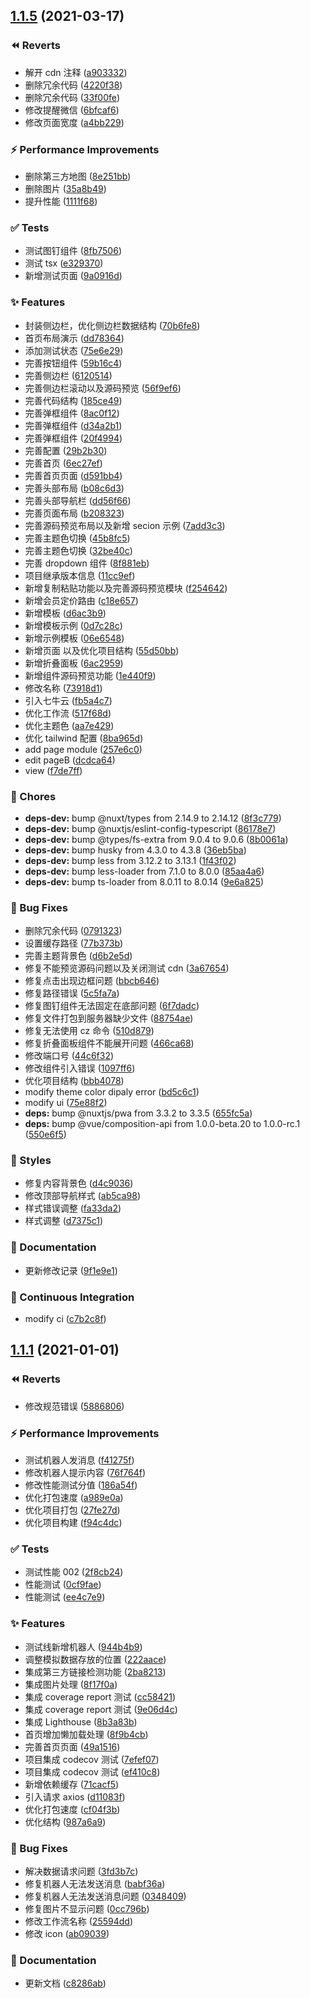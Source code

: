 ## [1.1.5](https://github.com/9ui/laihua-web/compare/1.1.1...1.1.5) (2021-03-17)

### ⏪ Reverts

- 解开 cdn 注释 ([a903332](https://github.com/9ui/laihua-web/commit/a903332))
- 删除冗余代码 ([4220f38](https://github.com/9ui/laihua-web/commit/4220f38))
- 删除冗余代码 ([33f00fe](https://github.com/9ui/laihua-web/commit/33f00fe))
- 修改提醒微信 ([6bfcaf6](https://github.com/9ui/laihua-web/commit/6bfcaf6))
- 修改页面宽度 ([a4bb229](https://github.com/9ui/laihua-web/commit/a4bb229))

### ⚡ Performance Improvements

- 删除第三方地图 ([8e251bb](https://github.com/9ui/laihua-web/commit/8e251bb))
- 删除图片 ([35a8b49](https://github.com/9ui/laihua-web/commit/35a8b49))
- 提升性能 ([1111f68](https://github.com/9ui/laihua-web/commit/1111f68))

### ✅ Tests

- 测试图钉组件 ([8fb7506](https://github.com/9ui/laihua-web/commit/8fb7506))
- 测试 tsx ([e329370](https://github.com/9ui/laihua-web/commit/e329370))
- 新增测试页面 ([9a0916d](https://github.com/9ui/laihua-web/commit/9a0916d))

### ✨ Features

- 封装侧边栏，优化侧边栏数据结构 ([70b6fe8](https://github.com/9ui/laihua-web/commit/70b6fe8))
- 首页布局演示 ([dd78364](https://github.com/9ui/laihua-web/commit/dd78364))
- 添加测试状态 ([75e6e29](https://github.com/9ui/laihua-web/commit/75e6e29))
- 完善按钮组件 ([59b16c4](https://github.com/9ui/laihua-web/commit/59b16c4))
- 完善侧边栏 ([6120514](https://github.com/9ui/laihua-web/commit/6120514))
- 完善侧边栏滚动以及源码预览 ([56f9ef6](https://github.com/9ui/laihua-web/commit/56f9ef6))
- 完善代码结构 ([185ce49](https://github.com/9ui/laihua-web/commit/185ce49))
- 完善弹框组件 ([8ac0f12](https://github.com/9ui/laihua-web/commit/8ac0f12))
- 完善弹框组件 ([d34a2b1](https://github.com/9ui/laihua-web/commit/d34a2b1))
- 完善弹框组件 ([20f4994](https://github.com/9ui/laihua-web/commit/20f4994))
- 完善配置 ([29b2b30](https://github.com/9ui/laihua-web/commit/29b2b30))
- 完善首页 ([6ec27ef](https://github.com/9ui/laihua-web/commit/6ec27ef))
- 完善首页页面 ([d591bb4](https://github.com/9ui/laihua-web/commit/d591bb4))
- 完善头部布局 ([b08c6d3](https://github.com/9ui/laihua-web/commit/b08c6d3))
- 完善头部导航栏 ([dd56f66](https://github.com/9ui/laihua-web/commit/dd56f66))
- 完善页面布局 ([b208323](https://github.com/9ui/laihua-web/commit/b208323))
- 完善源码预览布局以及新增 secion 示例 ([7add3c3](https://github.com/9ui/laihua-web/commit/7add3c3))
- 完善主题色切换 ([45b8fc5](https://github.com/9ui/laihua-web/commit/45b8fc5))
- 完善主题色切换 ([32be40c](https://github.com/9ui/laihua-web/commit/32be40c))
- 完善 dropdown 组件 ([8f881eb](https://github.com/9ui/laihua-web/commit/8f881eb))
- 项目继承版本信息 ([11cc9ef](https://github.com/9ui/laihua-web/commit/11cc9ef))
- 新增复制粘贴功能以及完善源码预览模块 ([f254642](https://github.com/9ui/laihua-web/commit/f254642))
- 新增会员定价路由 ([c18e657](https://github.com/9ui/laihua-web/commit/c18e657))
- 新增模板 ([d6ac3b9](https://github.com/9ui/laihua-web/commit/d6ac3b9))
- 新增模板示例 ([0d7c28c](https://github.com/9ui/laihua-web/commit/0d7c28c))
- 新增示例模板 ([06e6548](https://github.com/9ui/laihua-web/commit/06e6548))
- 新增页面 以及优化项目结构 ([55d50bb](https://github.com/9ui/laihua-web/commit/55d50bb))
- 新增折叠面板 ([6ac2959](https://github.com/9ui/laihua-web/commit/6ac2959))
- 新增组件源码预览功能 ([1e440f9](https://github.com/9ui/laihua-web/commit/1e440f9))
- 修改名称 ([73918d1](https://github.com/9ui/laihua-web/commit/73918d1))
- 引入七牛云 ([fb5a4c7](https://github.com/9ui/laihua-web/commit/fb5a4c7))
- 优化工作流 ([517f68d](https://github.com/9ui/laihua-web/commit/517f68d))
- 优化主题色 ([aa7e429](https://github.com/9ui/laihua-web/commit/aa7e429))
- 优化 tailwind 配置 ([8ba965d](https://github.com/9ui/laihua-web/commit/8ba965d))
- add page module ([257e6c0](https://github.com/9ui/laihua-web/commit/257e6c0))
- edit pageB ([dcdca64](https://github.com/9ui/laihua-web/commit/dcdca64))
- view ([f7de7ff](https://github.com/9ui/laihua-web/commit/f7de7ff))

### 🎫 Chores

- **deps-dev:** bump @nuxt/types from 2.14.9 to 2.14.12 ([8f3c779](https://github.com/9ui/laihua-web/commit/8f3c779))
- **deps-dev:** bump @nuxtjs/eslint-config-typescript ([86178e7](https://github.com/9ui/laihua-web/commit/86178e7))
- **deps-dev:** bump @types/fs-extra from 9.0.4 to 9.0.6 ([8b0061a](https://github.com/9ui/laihua-web/commit/8b0061a))
- **deps-dev:** bump husky from 4.3.0 to 4.3.8 ([36eb5ba](https://github.com/9ui/laihua-web/commit/36eb5ba))
- **deps-dev:** bump less from 3.12.2 to 3.13.1 ([1f43f02](https://github.com/9ui/laihua-web/commit/1f43f02))
- **deps-dev:** bump less-loader from 7.1.0 to 8.0.0 ([85aa4a6](https://github.com/9ui/laihua-web/commit/85aa4a6))
- **deps-dev:** bump ts-loader from 8.0.11 to 8.0.14 ([9e6a825](https://github.com/9ui/laihua-web/commit/9e6a825))

### 🐛 Bug Fixes

- 删除冗余代码 ([0791323](https://github.com/9ui/laihua-web/commit/0791323))
- 设置缓存路径 ([77b373b](https://github.com/9ui/laihua-web/commit/77b373b))
- 完善主题背景色 ([d6b2e5d](https://github.com/9ui/laihua-web/commit/d6b2e5d))
- 修复不能预览源码问题以及关闭测试 cdn ([3a67654](https://github.com/9ui/laihua-web/commit/3a67654))
- 修复点击出现边框问题 ([bbcb646](https://github.com/9ui/laihua-web/commit/bbcb646))
- 修复路径错误 ([5c5fa7a](https://github.com/9ui/laihua-web/commit/5c5fa7a))
- 修复图钉组件无法固定在底部问题 ([6f7dadc](https://github.com/9ui/laihua-web/commit/6f7dadc))
- 修复文件打包到服务器缺少文件 ([88754ae](https://github.com/9ui/laihua-web/commit/88754ae))
- 修复无法使用 cz 命令 ([510d879](https://github.com/9ui/laihua-web/commit/510d879))
- 修复折叠面板组件不能展开问题 ([466ca68](https://github.com/9ui/laihua-web/commit/466ca68))
- 修改端口号 ([44c6f32](https://github.com/9ui/laihua-web/commit/44c6f32))
- 修改组件引入错误 ([1097ff6](https://github.com/9ui/laihua-web/commit/1097ff6))
- 优化项目结构 ([bbb4078](https://github.com/9ui/laihua-web/commit/bbb4078))
- modify theme color dipaly error ([bd5c6c1](https://github.com/9ui/laihua-web/commit/bd5c6c1))
- modify ui ([75e88f2](https://github.com/9ui/laihua-web/commit/75e88f2))
- **deps:** bump @nuxtjs/pwa from 3.3.2 to 3.3.5 ([655fc5a](https://github.com/9ui/laihua-web/commit/655fc5a))
- **deps:** bump @vue/composition-api from 1.0.0-beta.20 to 1.0.0-rc.1 ([550e6f5](https://github.com/9ui/laihua-web/commit/550e6f5))

### 💄 Styles

- 修复内容背景色 ([d4c9036](https://github.com/9ui/laihua-web/commit/d4c9036))
- 修改顶部导航样式 ([ab5ca98](https://github.com/9ui/laihua-web/commit/ab5ca98))
- 样式错误调整 ([fa33da2](https://github.com/9ui/laihua-web/commit/fa33da2))
- 样式调整 ([d7375c1](https://github.com/9ui/laihua-web/commit/d7375c1))

### 📝 Documentation

- 更新修改记录 ([9f1e9e1](https://github.com/9ui/laihua-web/commit/9f1e9e1))

### 🔧 Continuous Integration

- modify ci ([c7b2c8f](https://github.com/9ui/laihua-web/commit/c7b2c8f))

## [1.1.1](https://github.com/9ui/laihua-web/compare/ee4c7e9...1.1.1) (2021-01-01)

### ⏪ Reverts

- 修改规范错误 ([5886806](https://github.com/9ui/laihua-web/commit/5886806))

### ⚡ Performance Improvements

- 测试机器人发消息 ([f41275f](https://github.com/9ui/laihua-web/commit/f41275f))
- 修改机器人提示内容 ([76f764f](https://github.com/9ui/laihua-web/commit/76f764f))
- 修改性能测试分值 ([186a54f](https://github.com/9ui/laihua-web/commit/186a54f))
- 优化打包速度 ([a989e0a](https://github.com/9ui/laihua-web/commit/a989e0a))
- 优化项目打包 ([27fe27d](https://github.com/9ui/laihua-web/commit/27fe27d))
- 优化项目构建 ([f94c4dc](https://github.com/9ui/laihua-web/commit/f94c4dc))

### ✅ Tests

- 测试性能 002 ([2f8cb24](https://github.com/9ui/laihua-web/commit/2f8cb24))
- 性能测试 ([0cf9fae](https://github.com/9ui/laihua-web/commit/0cf9fae))
- 性能测试 ([ee4c7e9](https://github.com/9ui/laihua-web/commit/ee4c7e9))

### ✨ Features

- 测试线新增机器人 ([944b4b9](https://github.com/9ui/laihua-web/commit/944b4b9))
- 调整模拟数据存放的位置 ([222aace](https://github.com/9ui/laihua-web/commit/222aace))
- 集成第三方链接检测功能 ([2ba8213](https://github.com/9ui/laihua-web/commit/2ba8213))
- 集成图片处理 ([8f17f0a](https://github.com/9ui/laihua-web/commit/8f17f0a))
- 集成 coverage report 测试 ([cc58421](https://github.com/9ui/laihua-web/commit/cc58421))
- 集成 coverage report 测试 ([9e06d4c](https://github.com/9ui/laihua-web/commit/9e06d4c))
- 集成 Lighthouse ([8b3a83b](https://github.com/9ui/laihua-web/commit/8b3a83b))
- 首页增加懒加载处理 ([8f9b4cb](https://github.com/9ui/laihua-web/commit/8f9b4cb))
- 完善首页页面 ([49a1516](https://github.com/9ui/laihua-web/commit/49a1516))
- 项目集成 codecov 测试 ([7efef07](https://github.com/9ui/laihua-web/commit/7efef07))
- 项目集成 codecov 测试 ([ef410c8](https://github.com/9ui/laihua-web/commit/ef410c8))
- 新增依赖缓存 ([71cacf5](https://github.com/9ui/laihua-web/commit/71cacf5))
- 引入请求 axios ([d11083f](https://github.com/9ui/laihua-web/commit/d11083f))
- 优化打包速度 ([cf04f3b](https://github.com/9ui/laihua-web/commit/cf04f3b))
- 优化结构 ([987a6a9](https://github.com/9ui/laihua-web/commit/987a6a9))

### 🐛 Bug Fixes

- 解决数据请求问题 ([3fd3b7c](https://github.com/9ui/laihua-web/commit/3fd3b7c))
- 修复机器人无法发送消息 ([babf36a](https://github.com/9ui/laihua-web/commit/babf36a))
- 修复机器人无法发送消息问题 ([0348409](https://github.com/9ui/laihua-web/commit/0348409))
- 修复图片不显示问题 ([0cc796b](https://github.com/9ui/laihua-web/commit/0cc796b))
- 修改工作流名称 ([25594dd](https://github.com/9ui/laihua-web/commit/25594dd))
- 修改 icon ([ab09039](https://github.com/9ui/laihua-web/commit/ab09039))

### 📝 Documentation

- 更新文档 ([c8286ab](https://github.com/9ui/laihua-web/commit/c8286ab))
